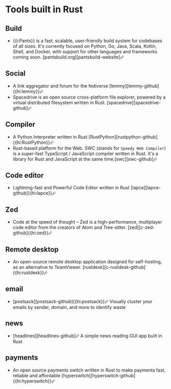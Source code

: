 # Tools built in Rust

## Build

- {{i:Pants}} is a fast, scalable, user-friendly build system for codebases of all sizes. It's currently focused on Python, Go, Java, Scala, Kotlin, Shell, and Docker, with support for other languages and frameworks coming soon. [pantsbuild.org][pantsbuild-website]⮳

## Social

- A link aggregator and forum for the fediverse [lemmy][lemmy-github]{{hi:lemmy}}⮳
- Spacedrive is an open source cross-platform file explorer, powered by a virtual distributed filesystem written in Rust. [spacedrive][spacedrive-github]⮳

## Compiler

- A Python Interpreter written in Rust [RustPython][rustpython-github]{{hi:RustPython}}⮳
- Rust-based platform for the Web. SWC (stands for `Speedy Web Compiler`) is a super-fast TypeScript / JavaScript compiler written in Rust. It's a library for Rust and JavaScript at the same time.[swc][swc-github]⮳

## Code editor

- Lightning-fast and Powerful Code Editor written in Rust [lapce][lapce-github]{{hi:lapce}}⮳

## Zed

- Code at the speed of thought – Zed is a high-performance, multiplayer code editor from the creators of Atom and Tree-sitter. [zed][c-zed-github]{{hi:zed}}⮳

## Remote desktop

- An open-source remote desktop application designed for self-hosting, as an alternative to TeamViewer. [rustdesk][c-rustdesk-github]{{hi:rustdesk}}⮳

## email

- [postsack][postsack-github]{{hi:postsack}}⮳ Visually cluster your emails by sender, domain, and more to identify waste

## news

- [headlines][headlines-github]⮳ A simple news reading GUI app built in Rust

## payments

- An open source payments switch written in Rust to make payments fast, reliable and affordable [hyperswitch][hyperswitch-github]{{hi:hyperswitch}}⮳
